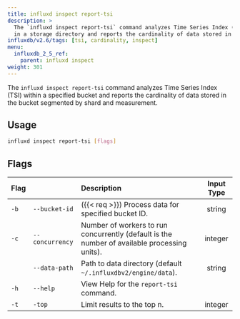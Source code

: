 ```yaml
---
title: influxd inspect report-tsi
description: >
  The `influxd inspect report-tsi` command analyzes Time Series Index (TSI) files
  in a storage directory and reports the cardinality of data stored in the files.
influxdb/v2.6/tags: [tsi, cardinality, inspect]
menu:
  influxdb_2_5_ref:
    parent: influxd inspect
weight: 301
---
```


The `influxd inspect report-tsi` command analyzes Time Series Index (TSI) within
a specified bucket and reports the cardinality of data stored in the bucket
segmented by shard and measurement.

## Usage
```sh
influxd inspect report-tsi [flags]
```

## Flags
| Flag  |                  | Description                                                                                  | Input Type |
| :---- | :--------------- | :------------------------------------------------------------------------------------------- | :--------: |
| `-b`  | `--bucket-id`    | ({{< req >}}) Process data for specified bucket ID.                                          |   string   |
| `-c ` | `--concurrency`  | Number of workers to run concurrently (default is the number of available processing units). |  integer   |
|       | `--data-path`    | Path to data directory (default `~/.influxdbv2/engine/data`).                                |   string   |
| `-h`  | `--help`         | View Help for the `report-tsi` command.                                                      |            |
| `-t`  | `-top`           | Limit results to the top n.                                                                  |  integer   |
